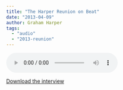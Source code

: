 ```yaml
---
title: "The Harper Reunion on Beat"
date: "2013-04-09"
author: Graham Harper
tags:
  - "audio"
  - "2013-reunion"
---
```


<audio controls src="/static/audio/the-harper-reunion-beat102103_2013-04-09T02_20_40-07_00.mp3"></audio>

[Download the interview](/static/audio/the-harper-reunion-beat102103_2013-04-09T02_20_40-07_00.mp3)
